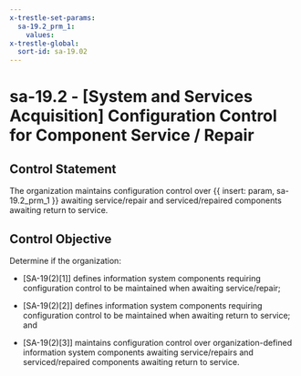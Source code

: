 ```yaml
---
x-trestle-set-params:
  sa-19.2_prm_1:
    values:
x-trestle-global:
  sort-id: sa-19.02
---
```


# sa-19.2 - \[System and Services Acquisition\] Configuration Control for Component Service / Repair

## Control Statement

The organization maintains configuration control over {{ insert: param, sa-19.2_prm_1 }} awaiting service/repair and serviced/repaired components awaiting return to service.

## Control Objective

Determine if the organization:

- \[SA-19(2)[1]\] defines information system components requiring configuration control to be maintained when awaiting service/repair;

- \[SA-19(2)[2]\] defines information system components requiring configuration control to be maintained when awaiting return to service; and

- \[SA-19(2)[3]\] maintains configuration control over organization-defined information system components awaiting service/repairs and serviced/repaired components awaiting return to service.
